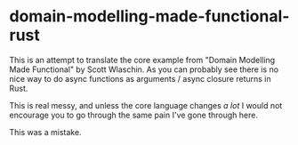 # domain-modelling-made-functional-rust


This is an attempt to translate the core example from "Domain Modelling Made Functional" by Scott Wlaschin. 
As you can probably see there is no nice way to do async functions as arguments / async closure returns in Rust.

This is real messy, and unless the core language changes _a lot_ I would not encourage you to go through the same pain I've gone through here.



This was a mistake.

